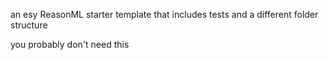 an esy ReasonML starter template that includes tests and a different folder structure

you probably don't need this
